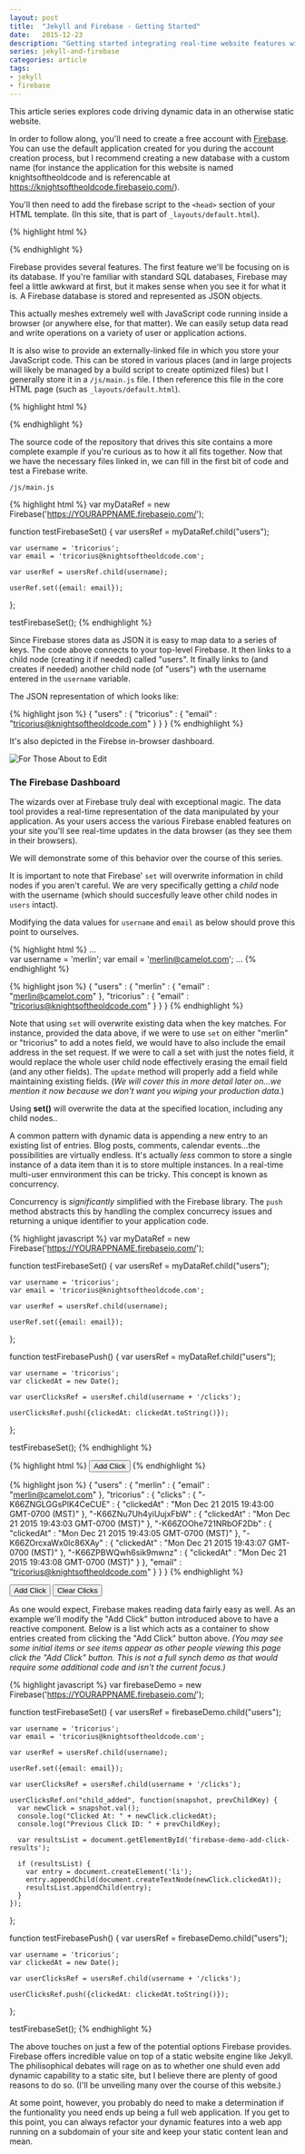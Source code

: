 ```yaml
---
layout: post
title:  "Jekyll and Firebase - Getting Started"
date:   2015-12-23
description: "Getting started integrating real-time website features with Jekyll and Firebase"
series: jekyll-and-firebase
categories: article
tags:
- jekyll
- firebase
---
```


This article series explores code driving dynamic data in an otherwise static website. 

In order to follow along, you'll need to create a free account with [Firebase](https://www.firebase.com/login/). You can use the default application created for you during the account creation process, but I recommend creating a new database with a custom name (for instance the application for this website is named knightsoftheoldcode and is referencable at https://knightsoftheoldcode.firebaseio.com/).

You'll then need to add the firebase script to the ```<head>``` section of your HTML template. (In this site, that is part of ```_layouts/default.html```).

{% highlight html %}
<script src="https://cdn.firebase.com/js/client/2.3.2/firebase.js"></script>
{% endhighlight %}

Firebase provides several features. The first feature we'll be focusing on is its database. If you're familiar with standard SQL databases, Firebase may feel a little awkward at first, but it makes sense when you see it for what it is. A Firebase database is stored and represented as JSON objects.

This actually meshes extremely well with JavaScript code running inside a browser (or anywhere else, for that matter). We can easily setup data read and write operations on a variety of user or application actions.

It is also wise to provide an externally-linked file in which you store your JavaScript code. This can be stored in various places (and in large projects will likely be managed by a build script to create optimized files) but I generally store it in a ```/js/main.js``` file. I then reference this file in the core HTML page (such as ```_layouts/default.html```).

{% highlight html %}
<script src="{{ "/js/main.js" | prepend: site.baseurl }}"></script>
{% endhighlight %}

The source code of the repository that drives this site contains a more complete example if you're curious as to how it all fits together. Now that we have the necessary files linked in, we can fill in the first bit of code and test a Firebase write.

```/js/main.js```

{% highlight html %}
var myDataRef = new Firebase('https://YOURAPPNAME.firebaseio.com/');


function testFirebaseSet() {
    var usersRef = myDataRef.child("users");
    
    var username = 'tricorius';
    var email = 'tricorius@knightsoftheoldcode.com';
    
    var userRef = usersRef.child(username);
    
    userRef.set({email: email});
};

testFirebaseSet();
{% endhighlight %}

Since Firebase stores data as JSON it is easy to map data to a series of keys. The code above connects to your top-level Firebase. It then links to a child node (creating it if needed) called "users". It finally links to (and creates if needed) another child node (of "users") wth the username entered in the ```username``` variable.

The JSON representation of which looks like:

{% highlight json %}
{
  "users" : {
    "tricorius" : {
      "email" : "tricorius@knightsoftheoldcode.com"
    }
  }
}
{% endhighlight %}

It's also depicted in the Firebse in-browser dashboard.

![For Those About to Edit](/img/firebase-users.png)

<div class="panel panel-info">
  <div class="panel-heading">
    <h3 class="panel-title">The Firebase Dashboard</h3>
  </div>
  <div class="panel-body">
    <p>The wizards over at Firebase truly deal with exceptional magic. The data tool provides a real-time representation of the data manipulated by your application. As your users access the various Firebase enabled features on your site you'll see real-time updates in the data browser (as they see them in their browsers).</p>
    <p>We will demonstrate some of this behavior over the course of this series.</p>
  </div>
</div>

It is important to note that Firebase' ```set``` will overwrite information in child nodes if you aren't careful. We are very specifically getting a *child* node with the username (which should succesfully leave other child nodes in ```users``` intact).

Modifying the data values for ```username``` and ```email``` as below should prove this point to ourselves.

{% highlight html %}
...    
    var username = 'merlin';
    var email = 'merlin@camelot.com';
...
{% endhighlight %}

{% highlight json %}
{
  "users" : {
    "merlin" : {
      "email" : "merlin@camelot.com"
    },
    "tricorius" : {
      "email" : "tricorius@knightsoftheoldcode.com"
    }
  }
}
{% endhighlight %}

Note that using ```set``` will overwrite existing data when the key matches. For instance, provided the data above, if we were to use ```set``` on either "merlin" or "tricorius" to add a notes field, we would have to also include the email address in the set request. If we were to call a set with just the notes field, it would replace the whole user child node effectively erasing the email field (and any other fields). The ```update``` method will properly add a field while maintaining existing fields. (*We will cover this in more detail later on...we mention it now because we don't want you wiping your production data.*)

<div class="alert alert-warning" role="alert">Using <strong>set()</strong> will overwrite the data at the specified location, including any child nodes..</div>

A common pattern with dynamic data is appending a new entry to an existing list of entries. Blog posts, comments, calendar events...the possibilities are virtually endless. It's actually *less* common to store a single instance of a data item than it is to store multiple instances. In a real-time multi-user ennvironment this can be tricky. This concept is known as concurrency.

Concurrency is *significantly* simplified with the Firebase library. The ```push``` method abstracts this by handling the complex concurrecy issues and returning a unique identifier to your application code.

{% highlight javascript %}
var myDataRef = new Firebase('https://YOURAPPNAME.firebaseio.com/');


function testFirebaseSet() {
    var usersRef = myDataRef.child("users");
    
    var username = 'tricorius';
    var email = 'tricorius@knightsoftheoldcode.com';
    
    var userRef = usersRef.child(username);
    
    userRef.set({email: email});
};

function testFirebasePush() {
    var usersRef = myDataRef.child("users");
    
    var username = 'tricorius';
    var clickedAt = new Date();
    
    var userClicksRef = usersRef.child(username + '/clicks');
    
    userClicksRef.push({clickedAt: clickedAt.toString()});
};

testFirebaseSet();
{% endhighlight %}

{% highlight html %}
<button class="btn btn-default" type="button" onclick="testFirebasePush();">Add Click</button>
{% endhighlight %}

{% highlight json %}
{
  "users" : {
    "merlin" : {
      "email" : "merlin@camelot.com"
    },
    "tricorius" : {
      "clicks" : {
        "-K66ZNGLGGsPlK4CeCUE" : {
          "clickedAt" : "Mon Dec 21 2015 19:43:00 GMT-0700 (MST)"
        },
        "-K66ZNu7Uh4yiUujxFbW" : {
          "clickedAt" : "Mon Dec 21 2015 19:43:03 GMT-0700 (MST)"
        },
        "-K66ZOOhe721NRbOF2Db" : {
          "clickedAt" : "Mon Dec 21 2015 19:43:05 GMT-0700 (MST)"
        },
        "-K66ZOrcxaWx0lc86XAy" : {
          "clickedAt" : "Mon Dec 21 2015 19:43:07 GMT-0700 (MST)"
        },
        "-K66ZPBWQwh6sik9mwnz" : {
          "clickedAt" : "Mon Dec 21 2015 19:43:08 GMT-0700 (MST)"
        }
      },
      "email" : "tricorius@knightsoftheoldcode.com"
    }
  }
}
{% endhighlight %}

<button class="btn btn-default" type="button" onclick="testFirebasePush();">Add Click</button>
<button class="btn btn-default" type="button" onclick="clearFirebasePush();">Clear Clicks</button>

As one would expect, Firebase makes reading data fairly easy as well. As an example we'll modify the "Add Click" button introduced above to have a reactive component. Below is a list which acts as a container to show entries created from clicking the "Add Click" button above. *(You may see some initial items or see items appear as other people viewing this page click the "Add Click" button. This is not a full synch demo as that would require some additional code and isn't the current focus.)*

<ul class="list-unstyled" id="firebase-demo-add-click-results">
</ul>

{% highlight javascript %}
var firebaseDemo = new Firebase('https://YOURAPPNAME.firebaseio.com/');


function testFirebaseSet() {
    var usersRef = firebaseDemo.child("users");
    
    var username = 'tricorius';
    var email = 'tricorius@knightsoftheoldcode.com';
    
    var userRef = usersRef.child(username);
    
    userRef.set({email: email});
    
    var userClicksRef = usersRef.child(username + '/clicks');
    
    userClicksRef.on("child_added", function(snapshot, prevChildKey) {
      var newClick = snapshot.val();
      console.log("Clicked At: " + newClick.clickedAt);
      console.log("Previous Click ID: " + prevChildKey);
        
      var resultsList = document.getElementById('firebase-demo-add-click-results');
        
      if (resultsList) {
        var entry = document.createElement('li');
        entry.appendChild(document.createTextNode(newClick.clickedAt));
        resultsList.appendChild(entry);
      }
    });
};

function testFirebasePush() {
    var usersRef = firebaseDemo.child("users");
    
    var username = 'tricorius';
    var clickedAt = new Date();
    
    var userClicksRef = usersRef.child(username + '/clicks');
    
    userClicksRef.push({clickedAt: clickedAt.toString()});
};

testFirebaseSet();
{% endhighlight %}

The above touches on just a few of the potential options Firebase provides. Firebase offers incredible value on top of a static website engine like Jekyll. The philisophical debates will rage on as to whether one shuld even add dynamic capability to a static site, but I believe there are plenty of good reasons to do so. (I'll be unveiling many over the course of this website.)

At some point, however, you probably do need to make a determination if the funtionality you need ends up being a full web application. If you get to this point, you can always refactor your dynamic features into a web app running on a subdomain of your site and keep your static content lean and mean.

<script>
document.addEventListener("DOMContentLoaded", function(event) { 
  bindFirebasePush();
});
</script>


